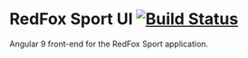 # RedFox Sport UI [![Build Status](https://travis-ci.org/Nicvaniek/redfox-sport-ui.svg?branch=master)](https://travis-ci.org/Nicvaniek/redfox-sport-ui)

Angular 9 front-end for the RedFox Sport application.
